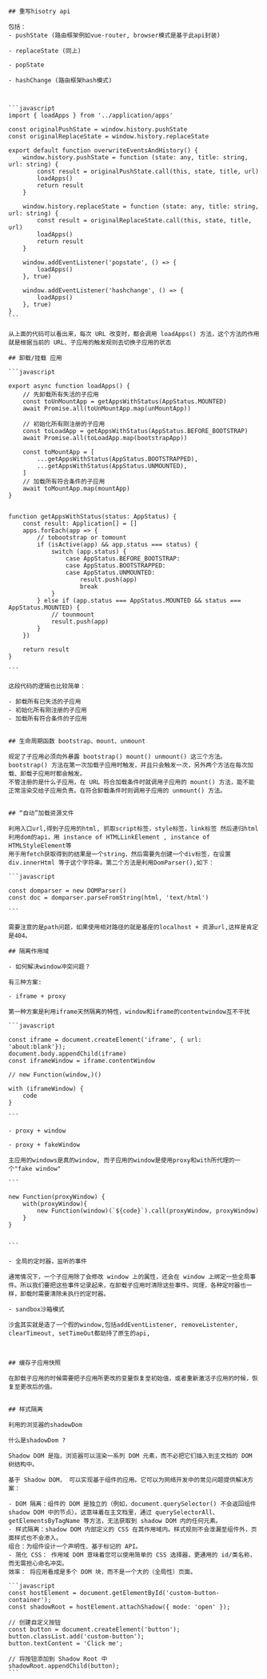    ## 重写hisotry api

    包括：
    - pushState (路由框架例如vue-router, browser模式是基于此api封装)

    - replaceState (同上)

    - popState 

    - hashChange (路由框架hash模式)



    ```javascript
    import { loadApps } from '../application/apps'

    const originalPushState = window.history.pushState
    const originalReplaceState = window.history.replaceState

    export default function overwriteEventsAndHistory() {
        window.history.pushState = function (state: any, title: string, url: string) {
            const result = originalPushState.call(this, state, title, url)
            loadApps()
            return result
        }
        
        window.history.replaceState = function (state: any, title: string, url: string) {
            const result = originalReplaceState.call(this, state, title, url)
            loadApps()
            return result
        }
        
        window.addEventListener('popstate', () => {
            loadApps()
        }, true)
        
        window.addEventListener('hashchange', () => {
            loadApps()
        }, true)
    }
    ```

    从上面的代码可以看出来，每次 URL 改变时，都会调用 loadApps() 方法，这个方法的作用就是根据当前的 URL、子应用的触发规则去切换子应用的状态

    ## 卸载/挂载 应用

    ```javascript

    export async function loadApps() {
        // 先卸载所有失活的子应用
        const toUnMountApp = getAppsWithStatus(AppStatus.MOUNTED)
        await Promise.all(toUnMountApp.map(unMountApp))
        
        // 初始化所有刚注册的子应用
        const toLoadApp = getAppsWithStatus(AppStatus.BEFORE_BOOTSTRAP)
        await Promise.all(toLoadApp.map(bootstrapApp))

        const toMountApp = [
            ...getAppsWithStatus(AppStatus.BOOTSTRAPPED),
            ...getAppsWithStatus(AppStatus.UNMOUNTED),
        ]
        // 加载所有符合条件的子应用
        await toMountApp.map(mountApp)
    }


    function getAppsWithStatus(status: AppStatus) {
        const result: Application[] = []
        apps.forEach(app => {
            // tobootstrap or tomount
            if (isActive(app) && app.status === status) {
                switch (app.status) {
                    case AppStatus.BEFORE_BOOTSTRAP:
                    case AppStatus.BOOTSTRAPPED:
                    case AppStatus.UNMOUNTED:
                        result.push(app)
                        break
                }
            } else if (app.status === AppStatus.MOUNTED && status === AppStatus.MOUNTED) {
                // tounmount
                result.push(app)
            }
        })

        return result
    }

    ```

    这段代码的逻辑也比较简单：

    - 卸载所有已失活的子应用
    - 初始化所有刚注册的子应用
    - 加载所有符合条件的子应用


    ## 生命周期函数 bootstrap、mount、unmount

    规定了子应用必须向外暴露 bootstrap() mount() unmount() 这三个方法。bootstrap() 方法在第一次加载子应用时触发，并且只会触发一次，另外两个方法在每次加载、卸载子应用时都会触发。
    不管注册的是什么子应用，在 URL 符合加载条件时就调用子应用的 mount() 方法，能不能正常渲染交给子应用负责。在符合卸载条件时则调用子应用的 unmount() 方法。


    ## “自动”加载资源文件

    利用入口url,得到子应用的html, 抓取script标签，style标签，link标签 然后递归html利用dom的api，用 instance of HTMLLinkElement , instance of HTMLStyleElement等
    用于用fetch获取得到的结果是一个string，然后需要先创建一个div标签，在设置div.innerHtml 等于这个字符串。第二个方法是利用DomParser(),如下：

    ```javascript

    const domparser = new DOMParser()
    const doc = domparser.parseFromString(html, 'text/html')

    ```

    需要注意的是path问题，如果使用相对路径的就是基座的localhost + 资源url,这样是肯定是404。

    ## 隔离作用域

    - 如何解决window冲突问题？

    有三种方案:

    - iframe + proxy

    第一种方案是利用iframe天然隔离的特性，window和iframe的contentwindow互不干扰

    ```javascript

    const iframe = document.createElement('iframe', { url: 'about:blank'});
    document.body.appendChild(iframe)
    const iframeWindow = iframe.contentWindow

    // new Function(window,)()

    with (iframeWindow) {
        code
    }

    ```

    - proxy + window

    - proxy + fakeWindow

    主应用的windows是真的window, 而子应用的window是使用proxy和with所代理的一个"fake window"

    ```

    new Function(proxyWindow) {
        with(proxyWindow){
            new Function(window)(`${code}`).call(proxyWindow, proxyWindow)
        }
    }


    ```

    - 全局的定时器，监听的事件
    
    通常情况下，一个子应用除了会修改 window 上的属性，还会在 window 上绑定一些全局事件。所以我们要把这些事件记录起来，在卸载子应用时清除这些事件。同理，各种定时器也一样，卸载时需要清除未执行的定时器。

    - sandbox沙箱模式

    沙盒其实就是造了一个假的window,包括addEventListener, removeListenter, clearTimeout, setTimeOut都劫持了原生的api,



    ## 缓存子应用快照

    在卸载子应用的时候需要把子应用所更改的变量恢复至初始值，或者重新激活子应用的时候，恢复至更改后的值。


    ## 样式隔离

    利用的浏览器的shadowDom

    什么是shadowDom ?

    Shadow DOM 是指，浏览器可以渲染一系列 DOM 元素，而不必把它们插入到主文档的 DOM 树结构中。

    基于 Shadow DOM， 可以实现基于组件的应用。它可以为网络开发中的常见问题提供解决方案：

    - DOM 隔离：组件的 DOM 是独立的（例如，document.querySelector() 不会返回组件 shadow DOM 中的节点）。这意味着在主文档里，通过 querySelectorAll、getElementsByTagName 等方法，无法获取到 shadow DOM 内的任何元素。
    - 样式隔离：shadow DOM 内部定义的 CSS 在其作用域内。样式规则不会泄漏至组件外，页面样式也不会渗入。
    组合：为组件设计一个声明性、基于标记的 API。
    - 简化 CSS： 作用域 DOM 意味着您可以使用简单的 CSS 选择器，更通用的 id/类名称，而无需担心命名冲突。
    效率： 将应用看成是多个 DOM 块，而不是一个大的（全局性）页面。

    ```javascript
    const hostElement = document.getElementById('custom-button-container');
    const shadowRoot = hostElement.attachShadow({ mode: 'open' });

    // 创建自定义按钮
    const button = document.createElement('button');
    button.classList.add('custom-button');
    button.textContent = 'Click me';

    // 将按钮添加到 Shadow Root 中
    shadowRoot.appendChild(button);
    ```